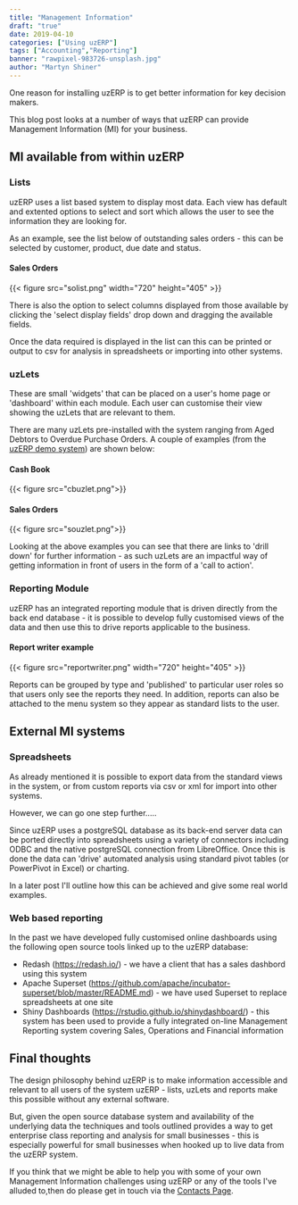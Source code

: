 ```yaml
---
title: "Management Information"
draft: "true"
date: 2019-04-10
categories: ["Using uzERP"]
tags: ["Accounting","Reporting"]
banner: "rawpixel-983726-unsplash.jpg"
author: "Martyn Shiner"
---
```

One reason for installing uzERP is to get better information for key decision makers.

This blog post looks at a number of ways that uzERP can provide Management Information (MI) for your business.
<!--more-->

## MI available from within uzERP

### Lists
uzERP uses a list based system to display most data. Each view has default and extented options to select and sort which allows the user to see the information they are looking for.

As an example, see the list below of outstanding sales orders - this can be selected by customer, product, due date and status.

#### Sales Orders
{{< figure src="solist.png" width="720" height="405" >}}

There is also the option to select columns displayed from those available by clicking the 'select display fields' drop down and dragging the available fields.

Once the data required is displayed in the list can this can be printed or output to csv for analysis in spreadsheets or importing into other systems.

### uzLets
These are small 'widgets' that can be placed on a user's home page or 'dashboard' within each module. Each user can customise their view showing the uzLets that are relevant to them.

There are many uzLets pre-installed with the system ranging from Aged Debtors to Overdue Purchase Orders. A couple of examples (from the [uzERP demo system](https://demo.uzerp.com)) are shown below:

#### Cash Book

{{< figure src="cbuzlet.png">}}

#### Sales Orders

{{< figure src="souzlet.png">}}

Looking at the above examples you can see that there are links to 'drill down' for further information - as such uzLets are an impactful way of getting information in front of users in the form of a 'call to action'.

### Reporting Module
uzERP has an integrated reporting module that is driven directly from the back end database - it is possible to develop fully customised views of the data and then use this to drive reports applicable to the business.

#### Report writer example

{{< figure src="reportwriter.png" width="720" height="405" >}}

Reports can be grouped by type and 'published' to particular user roles so that users only see the reports they need. In addition, reports can also be attached to the menu system so they appear as standard lists to the user.

## External MI systems

### Spreadsheets
As already mentioned it is possible to export data from the standard views in the system, or from custom reports via csv or xml for import into other systems.

However, we can go one step further.....

Since uzERP uses a postgreSQL database as its back-end server data can be ported directly into spreadsheets using a variety of connectors including ODBC and the native postgreSQL connection from LibreOffice. Once this is done the data can 'drive' automated analysis using standard pivot tables (or PowerPivot in Excel) or charting.

In a later post I'll outline how this can be achieved and give some real world examples.

### Web based reporting
In the past we have developed fully customised online dashboards using the following open source tools linked up to the uzERP database:

* Redash (https://redash.io/) - we have a client that has a sales dashbord using this system
* Apache Superset (https://github.com/apache/incubator-superset/blob/master/README.md) - we have used Superset to replace spreadsheets at one site
* Shiny Dashboards (https://rstudio.github.io/shinydashboard/) - this system has been used to provide a fully integrated on-line Management Reporting system covering Sales, Operations and Financial information

## Final thoughts

The design philosophy behind uzERP is to make information accessible and relevant to all users of the system uzERP - lists, uzLets and reports make this possible without any external software. 

But, given the open source database system and availability of the underlying data the techniques and tools outlined provides a way to get enterprise class reporting and analysis for small businesses - this is especially powerful for small businesses when hooked up to live data from the uzERP system.

If you think that we might be able to help you with some of your own Management Information challenges using uzERP or any of the tools I've alluded to,then do please get in touch via the [Contacts Page](/contact/).
